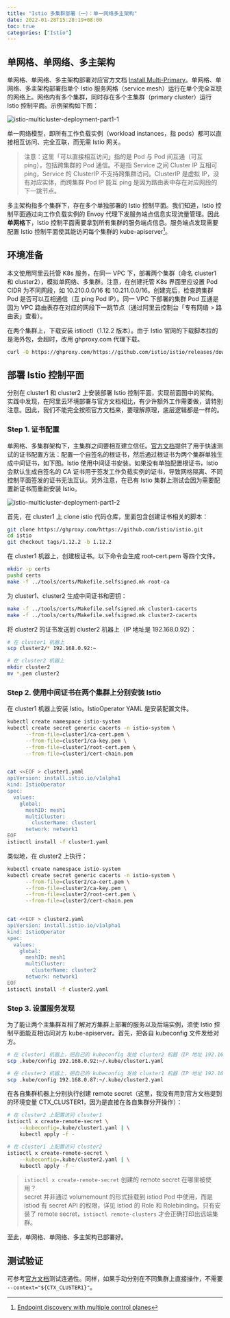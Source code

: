 ```yaml
---
title: "Istio 多集群部署（一）：单一网络多主架构"
date: 2022-01-28T15:28:19+08:00
toc: true
categories: ["Istio"]
---
```


## 单网格、单网络、多主架构

单网格、单网络、多主架构部署对应官方文档 [Install Multi-Primary](https://istio.io/latest/docs/setup/install/multicluster/multi-primary/)。单网格、单网络、多主架构部署指单个 Istio 服务网格（service mesh）运行在单个完全互联的网络上。网络内有多个集群，同时存在多个主集群（primary cluster）运行 Istio 控制平面。示例架构如下图：

![istio-multicluster-deployment-part1-1](/images/istio-multicluster-deployment-part1-1.svg)

单一网络模型，即所有工作负载实例（workload instances，指 pods）都可以直接相互访问、完全互联，而无需 Istio 网关。

> 注意：这里「可以直接相互访问」指的是 Pod 与 Pod 间互通（可互 ping），包括跨集群的 Pod 通信。不是指 Service 之间 Cluster IP 互相可 ping，Service 的 ClusterIP 不支持跨集群访问。ClusterIP 是虚拟 IP，没有对应实体，而跨集群 Pod IP 能互 ping 是因为路由表中存在对应网段的下一跳节点。

多主架构指多个集群下，存在多个单独部署的 Istio 控制平面。我们知道，Istio 控制平面通过向工作负载实例的 Envoy 代理下发服务端点信息实现流量管理。因此**单网格**下，Istio 控制平面需要拿到所有集群的服务端点信息。服务端点发现需要配置 Istio 控制平面使其能访问每个集群的 kube-apiserver[^1]。

## 环境准备

本文使用阿里云托管 K8s 服务，在同一 VPC 下，部署两个集群（命名 cluster1 和 cluster2），模拟单网络、多集群。注意，在创建托管 K8s 界面里应设置 Pod CIDR 为不同网段，如 10.210.0.0/16 和 10.211.0.0/16。创建完后，检查跨集群 Pod 是否可以互相通信（互 ping Pod IP）。同一 VPC 下部署的集群 Pod 互通是因为 VPC 路由表存在对应的网段下一跳节点（通过阿里云控制台「专有网络 > 路由表」查看）。

在两个集群上，下载安装 istioctl（1.12.2 版本）。由于 Istio 官网的下载脚本拉的是海外包，会超时，改用 ghproxy.com 代理下载。

```bash
curl -O https://ghproxy.com/https://github.com/istio/istio/releases/download/1.12.2/istioctl-1.12.2-linux-amd64.tar.gz
```

## 部署 Istio 控制平面

分别在 cluster1 和 cluster2 上安装部署 Istio 控制平面，实现前面图中的架构。实践中发现，在阿里云环境部署与官方文档相比，有少许额外工作需要做，请特别注意。因此，我们不能完全按照官方文档来，要理解原理，底层逻辑都是一样的。

### Step 1. 证书配置

单网格、多集群架构下，主集群之间要相互建立信任。[官方文档](https://istio.io/latest/docs/setup/install/multicluster/before-you-begin/#configure-trust)提供了用于快速测试的证书配置方法：配置一个自签名的根证书，然后通过根证书为两个集群单独生成中间证书，如下图。Istio 使用中间证书安装。如果没有单独配置根证书，Istio 会默认生成自签名的 CA 证书用于签发工作负载实例的证书，导致网格隔离、不同控制平面签发的证书无法互认。另外注意，在已有 Istio 集群上测试会因为需要配置新证书而重新安装 Istio。

![istio-multicluster-deployment-part1-2](/images/istio-multicluster-deployment-part1-2.svg)

首先，在 cluster1 上 clone istio 代码仓库，里面包含创建证书相关的脚本：

```bash
git clone https://ghproxy.com/https://github.com/istio/istio.git
cd istio
git checkout tags/1.12.2 -b 1.12.2
```

在 cluster1 机器上，创建根证书。以下命令会生成 root-cert.pem 等四个文件。

```bash
mkdir -p certs
pushd certs
make -f ../tools/certs/Makefile.selfsigned.mk root-ca
```

为 cluster1、cluster2 生成中间证书和密钥：

```bash
make -f ../tools/certs/Makefile.selfsigned.mk cluster1-cacerts
make -f ../tools/certs/Makefile.selfsigned.mk cluster2-cacerts
```

将 cluster2 的证书发送到 cluster2 机器上（IP 地址是 192.168.0.92）：

```bash
# 在 cluster1 机器上
scp cluster2/* 192.168.0.92:~

# 在 cluster2 机器上
mkdir cluster2
mv *.pem cluster2
```

### Step 2. 使用中间证书在两个集群上分别安装 Istio

在 cluster1 机器上安装 Istio。IstioOperator YAML 是安装配置文件。

```bash
kubectl create namespace istio-system
kubectl create secret generic cacerts -n istio-system \
      --from-file=cluster1/ca-cert.pem \
      --from-file=cluster1/ca-key.pem \
      --from-file=cluster1/root-cert.pem \
      --from-file=cluster1/cert-chain.pem


cat <<EOF > cluster1.yaml
apiVersion: install.istio.io/v1alpha1
kind: IstioOperator
spec:
  values:
    global:
      meshID: mesh1
      multiCluster:
        clusterName: cluster1
      network: network1
EOF
istioctl install -f cluster1.yaml
```

类似地，在 cluster2 上执行：

```bash
kubectl create namespace istio-system
kubectl create secret generic cacerts -n istio-system \
      --from-file=cluster2/ca-cert.pem \
      --from-file=cluster2/ca-key.pem \
      --from-file=cluster2/root-cert.pem \
      --from-file=cluster2/cert-chain.pem


cat <<EOF > cluster2.yaml
apiVersion: install.istio.io/v1alpha1
kind: IstioOperator
spec:
  values:
    global:
      meshID: mesh1
      multiCluster:
        clusterName: cluster2
      network: network1
EOF
istioctl install -f cluster2.yaml
```

### Step 3. 设置服务发现

为了能让两个主集群互相了解对方集群上部署的服务以及后端实例，须使 Istio 控制平面能互相访问对方 kube-apiserver。首先，把各自 kubeconfig 文件发给对方。

```bash
# 在 cluster1 机器上，把自己的 kubeconfig 发给 cluster2 机器（IP 地址 192.168.0.92）
scp .kube/config 192.168.0.92:~/.kube/cluster1.yaml

# 在 cluster2 机器上，把自己的 kubeconfig 发给 cluster1 机器（IP 地址 192.168.0.87）
scp .kube/config 192.168.0.87:~/.kube/cluster2.yaml
```

在各自集群机器上分别执行创建 remote secret（这里，我没有用到官方文档提到的环境变量 CTX_CLUSTER1，因为是直接在各自集群分开操作）：

```bash
# 在 cluster2 上配置访问 cluster1
istioctl x create-remote-secret \
    --kubeconfig=.kube/cluster1.yaml | \
    kubectl apply -f -

# 在 cluster1 上配置访问 cluster2
istioctl x create-remote-secret \
    --kubeconfig=.kube/cluster2.yaml | \
    kubectl apply -f -
```

> `istioctl x create-remote-secret` 创建的 remote secret 在哪里被使用？\
> secret 并非通过 volumemount 的形式挂载到 istiod Pod 中使用，而是 istiod 有 secret API 的权限，详见 istiod 的 Role 和 Rolebinding。只有安装了 remote secret，`istioctl remote-clusters` 才会正确打印出远端集群。

至此，单网格、单网络、多主架构已部署好。

## 测试验证

可参考[官方文档](https://istio.io/latest/docs/setup/install/multicluster/verify/)测试连通性。同样，如果手动分别在不同集群上直接操作，不需要 `--context="${CTX_CLUSTER1}"`。

[^1]: [Endpoint discovery with multiple control planes](https://istio.io/latest/docs/ops/deployment/deployment-models/#endpoint-discovery-with-multiple-control-planes)
